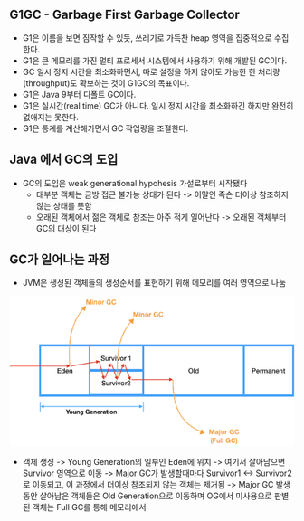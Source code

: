 ## G1GC - Garbage First Garbage Collector

- G1은 이름을 보면 짐작할 수 있듯, 쓰레기로 가득찬 heap 영역을 집중적으로 수집한다.
- G1은 큰 메모리를 가진 멀티 프로세서 시스템에서 사용하기 위해 개발된 GC이다.
- GC 일시 정지 시간을 최소화하면서, 따로 설정을 하지 않아도 가능한 한 처리량(throughput)도 확보하는 것이 G1GC의 목표이다.
- G1은 Java 9부터 디폴트 GC이다.
- G1은 실시간(real time) GC가 아니다. 일시 정지 시간을 최소화하긴 하지만 완전히 없애지는 못한다.
- G1은 통계를 계산해가면서 GC 작업량을 조절한다.


## Java 에서 GC의 도입
- GC의 도입은 weak generational hypohesis 가설로부터 시작됐다
  - 대부분 객체는 금방 접근 불가능 상태가 된다 -> 이말인 즉슨 더이상 참조하지 않는 상태를 뜻함
  - 오래된 객체에서 젊은 객체로 참조는 아주 적게 일어난다 -> 오래된 객체부터 GC의 대상이 된다
 
## GC가 일어나는 과정
- JVM은 생성된 객체들의 생성순서를 표현하기 위해 메모리를 여러 영역으로 나눔

![iimage](https://github.com/tuorao/TIL/blob/master/JVMObjectLifecycle.png?raw=true)
- 객체 생성 -> Young Generation의 일부인 Eden에 위치 -> 여기서 살아남으면 Survivor 영역으로 이동 
-> Major GC가 발생할때마다 Survivor1 <-> Survivor2 로 이동되고, 이 과정에서 더이상 참조되지 않는 객체는 제거됨
-> Major GC 발생동안 살아남은 객체들은 Old Generation으로 이동하며 OG에서 미사용으로 판별된 객체는 Full GC를 통해 메모리에서 
